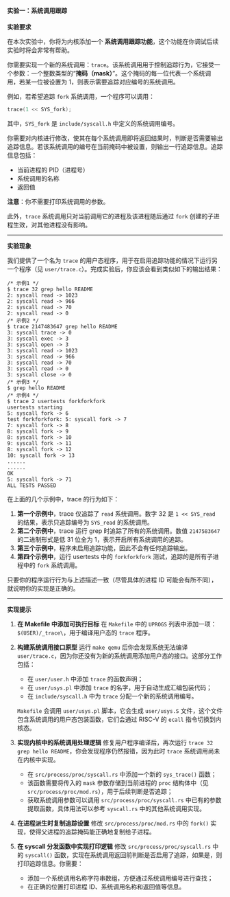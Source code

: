 #### 实验一：系统调用跟踪

**实验要求**

在本次实验中，你将为内核添加一个 **系统调用跟踪功能**，这个功能在你调试后续实验时将会非常有帮助。

你需要实现一个新的系统调用：`trace`。该系统调用用于控制追踪行为，它接受一个参数：一个整数类型的“**掩码（mask）**”。这个掩码的每一位代表一个系统调用，若某一位被设置为 1，则表示需要追踪对应编号的系统调用。

例如，若希望追踪 `fork` 系统调用，一个程序可以调用：

```c
trace(1 << SYS_fork);
```

其中，`SYS_fork` 是 `include/syscall.h` 中定义的系统调用编号。

你需要对内核进行修改，使其在每个系统调用即将返回结果时，判断是否需要输出追踪信息。若该系统调用的编号在当前掩码中被设置，则输出一行追踪信息。追踪信息包括：

- 当前进程的 PID（进程号）
- 系统调用的名称
- 返回值

**注意**：你不需要打印系统调用的参数。

此外，`trace` 系统调用只对当前调用它的进程及该进程随后通过 `fork` 创建的子进程生效，对其他进程没有影响。

------

**实验现象**

我们提供了一个名为 `trace` 的用户态程序，用于在启用追踪功能的情况下运行另一个程序（见 `user/trace.c`）。完成实验后，你应该会看到类似如下的输出结果：

```
/* 示例1 */
$ trace 32 grep hello README
2: syscall read -> 1023
2: syscall read -> 966
2: syscall read -> 70
2: syscall read -> 0
/* 示例2 */
$ trace 2147483647 grep hello README
3: syscall trace -> 0
3: syscall exec -> 3
3: syscall open -> 3
3: syscall read -> 1023
3: syscall read -> 966
3: syscall read -> 70
3: syscall read -> 0
3: syscall close -> 0
/* 示例3 */
$ grep hello README
/* 示例4 */
$ trace 2 usertests forkforkfork
usertests starting
5: syscall fork -> 6
test forkforkfork: 5: syscall fork -> 7
7: syscall fork -> 8
8: syscall fork -> 9
8: syscall fork -> 10
9: syscall fork -> 11
8: syscall fork -> 12
10: syscall fork -> 13
......
......
OK
5: syscall fork -> 71
ALL TESTS PASSED
```

在上面的几个示例中，trace 的行为如下：

1. **第一个示例中**，trace 仅追踪了 `read` 系统调用。数字 32 是 `1 << SYS_read` 的结果，表示只追踪编号为 `SYS_read` 的系统调用。
2. **第二个示例中**，trace 运行 grep 时追踪了所有的系统调用。数值 `2147583647` 的二进制形式是低 31 位全为 1，表示开启所有系统调用的追踪。
3. **第三个示例中**，程序未启用追踪功能，因此不会有任何追踪输出。
4. **第四个示例中**，运行 usertests 中的 `forkforkfork` 测试，追踪的是所有子进程中的 `fork` 系统调用。

只要你的程序运行行为与上述描述一致（尽管具体的进程 ID 可能会有所不同），就说明你的实现是正确的。

------

**实现提示**

1. **在 Makefile 中添加可执行目标**
    在 `Makefile` 中的 `UPROGS` 列表中添加一项：`$(USER)/_trace\`，用于编译用户态的 `trace` 程序。

2. **构建系统调用接口原型**
    运行 `make qemu` 后你会发现系统无法编译 `user/trace.c`，因为你还没有为新的系统调用添加用户态的接口。这部分工作包括：

   - 在 `user/user.h` 中添加 `trace` 的函数声明；
   - 在 `user/usys.pl` 中添加 `trace` 的名字，用于自动生成汇编包装代码；
   - 在 `include/syscall.h` 中为 `trace` 分配一个新的系统调用编号。

   `Makefile` 会调用 `user/usys.pl` 脚本，它会生成 `user/usys.S` 文件，这个文件包含系统调用的用户态包装函数，它们会通过 RISC-V 的 `ecall` 指令切换到内核态。

3. **实现内核中的系统调用处理逻辑**
    修复用户程序编译后，再次运行 `trace 32 grep hello README`，你会发现程序仍然报错，因为此时 `trace` 系统调用尚未在内核中实现。

   - 在 `src/process/proc/syscall.rs` 中添加一个新的 `sys_trace()` 函数；
   - 该函数需要将传入的 `mask` 参数存储到当前进程的 `proc` 结构体中（见 `src/process/proc/mod.rs`），用于后续判断是否追踪；
   - 获取系统调用参数可以调用 `src/process/proc/syscall.rs` 中已有的参数提取函数，具体用法可以参考 `syscall.rs` 中的其他系统调用实现。

4. **在进程派生时复制追踪设置**
    修改 `src/process/proc/mod.rs` 中的 `fork()` 实现，使得父进程的追踪掩码能正确地复制给子进程。

5. **在 syscall 分发函数中实现打印逻辑**
    修改 `src/process/proc/syscall.rs` 中的 `syscall()` 函数，实现在系统调用返回前判断是否启用了追踪，如果是，则打印追踪信息。你需要：

   - 添加一个系统调用名称字符串数组，方便通过系统调用编号进行查找；
   - 在正确的位置打印进程 ID、系统调用名称和返回值等信息。